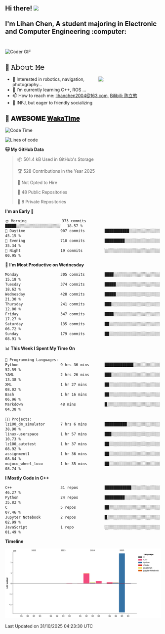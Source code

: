 <h2 align="left">
 <abc>
  <br>Hi there! <img src="https://user-images.githubusercontent.com/42378118/110234147-e3259600-7f4e-11eb-95be-0c4047144dea.gif" width="30"><br>
  <br> I'm Lihan Chen, A student majoring in Electronic and Computer Engineering :computer:<br>
  <br>
 </abc>
</h2>

<img align="center" src="https://media.giphy.com/media/SWoSkN6DxTszqIKEqv/giphy.gif" alt="Coder GIF" width="500">

## :book: 𝙰𝚋𝚘𝚞𝚝 𝙼𝚎

<img align="right" width="40%" src="https://github-readme-stats.vercel.app/api?username=LihanChen2004&show_icons=true&icon_color=CE1D2D&text_color=718096&bg_color=ffffff&hide_title=true" />

- 🌟 Interested in robotics, navigation, photography...
- 🌱 I’m currently learning C++, ROS ... 
- 📫 How to reach me: lihanchen2004@163.com, [Bilibili: 陈立憨](https://space.bilibili.com/170786212)
- 👯 INFJ, but eager to friendly socializing

## 📜 𝐀𝐖𝐄𝐒𝐎𝐌𝐄 [𝐖𝐚𝐤𝐚𝐓𝐢𝐦𝐞](https://github.com/anmol098/waka-readme-stats)

<!--START_SECTION:waka-->
![Code Time](http://img.shields.io/badge/Code%20Time-1%2C568%20hrs%2025%20mins-blue)

![Lines of code](https://img.shields.io/badge/From%20Hello%20World%20I%27ve%20Written-4.3%20million%20lines%20of%20code-blue)

**🐱 My GitHub Data** 

> 📦 501.4 kB Used in GitHub's Storage 
 > 
> 🏆 528 Contributions in the Year 2025
 > 
> 🚫 Not Opted to Hire
 > 
> 📜 48 Public Repositories 
 > 
> 🔑 8 Private Repositories 
 > 
**I'm an Early 🐤** 

```text
🌞 Morning                373 commits         █████░░░░░░░░░░░░░░░░░░░░   18.57 % 
🌆 Daytime                907 commits         ███████████░░░░░░░░░░░░░░   45.15 % 
🌃 Evening                710 commits         █████████░░░░░░░░░░░░░░░░   35.34 % 
🌙 Night                  19 commits          ░░░░░░░░░░░░░░░░░░░░░░░░░   00.95 % 
```
📅 **I'm Most Productive on Wednesday** 

```text
Monday                   305 commits         ████░░░░░░░░░░░░░░░░░░░░░   15.18 % 
Tuesday                  374 commits         █████░░░░░░░░░░░░░░░░░░░░   18.62 % 
Wednesday                428 commits         █████░░░░░░░░░░░░░░░░░░░░   21.30 % 
Thursday                 241 commits         ███░░░░░░░░░░░░░░░░░░░░░░   12.00 % 
Friday                   347 commits         ████░░░░░░░░░░░░░░░░░░░░░   17.27 % 
Saturday                 135 commits         ██░░░░░░░░░░░░░░░░░░░░░░░   06.72 % 
Sunday                   179 commits         ██░░░░░░░░░░░░░░░░░░░░░░░   08.91 % 
```


📊 **This Week I Spent My Time On** 

```text
💬 Programming Languages: 
Python                   9 hrs 36 mins       █████████████░░░░░░░░░░░░   52.59 % 
YAML                     2 hrs 26 mins       ███░░░░░░░░░░░░░░░░░░░░░░   13.38 % 
XML                      1 hr 27 mins        ██░░░░░░░░░░░░░░░░░░░░░░░   08.02 % 
Bash                     1 hr 16 mins        ██░░░░░░░░░░░░░░░░░░░░░░░   06.96 % 
Markdown                 48 mins             █░░░░░░░░░░░░░░░░░░░░░░░░   04.38 % 

🐱‍💻 Projects: 
lz100_dm_simulator       7 hrs 6 mins        ██████████░░░░░░░░░░░░░░░   38.90 % 
linux-userspace          1 hr 57 mins        ███░░░░░░░░░░░░░░░░░░░░░░   10.73 % 
lz100_autotest           1 hr 37 mins        ██░░░░░░░░░░░░░░░░░░░░░░░   08.92 % 
assignment1              1 hr 36 mins        ██░░░░░░░░░░░░░░░░░░░░░░░   08.84 % 
mujoco_wheel_loco        1 hr 35 mins        ██░░░░░░░░░░░░░░░░░░░░░░░   08.74 % 
```

**I Mostly Code in C++** 

```text
C++                      31 repos            ████████████░░░░░░░░░░░░░   46.27 % 
Python                   24 repos            █████████░░░░░░░░░░░░░░░░   35.82 % 
C                        5 repos             ██░░░░░░░░░░░░░░░░░░░░░░░   07.46 % 
Jupyter Notebook         2 repos             █░░░░░░░░░░░░░░░░░░░░░░░░   02.99 % 
JavaScript               1 repo              ░░░░░░░░░░░░░░░░░░░░░░░░░   01.49 % 
```



**Timeline**

![Lines of Code chart](https://raw.githubusercontent.com/LihanChen2004/LihanChen2004/main/assets/bar_graph.png)


 Last Updated on 31/10/2025 04:23:30 UTC
<!--END_SECTION:waka-->

<!--
**LihanChen2004/LihanChen2004** is a ✨ _special_ ✨ repository because its `README.md` (this file) appears on your GitHub profile.

Here are some ideas to get you started:

- 🔭 I’m currently working on ...
- 🌱 I’m currently learning ...
- 👯 I’m looking to collaborate on ...
- 🤔 I’m looking for help with ...
- 💬 Ask me about ...
- 📫 How to reach me: ...
- 😄 Pronouns: ...
- ⚡ Fun fact: ...
-->
